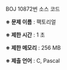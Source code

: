 BOJ 10872번 소스 코드

<b>※ 문제 이름</b> : 팩토리얼

<b>※ 제한 시간</b> : 1 초

<b>※ 제한 메모리</b> : 256 MB

<b>※ 제출 언어</b> : C, Pascal
